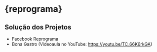 # {reprograma}

## Solução dos Projetos
- Facebook Reprograma
- Bona Gastro (Videoaula no YouTube: https://youtu.be/TC_66K6rkGA)
